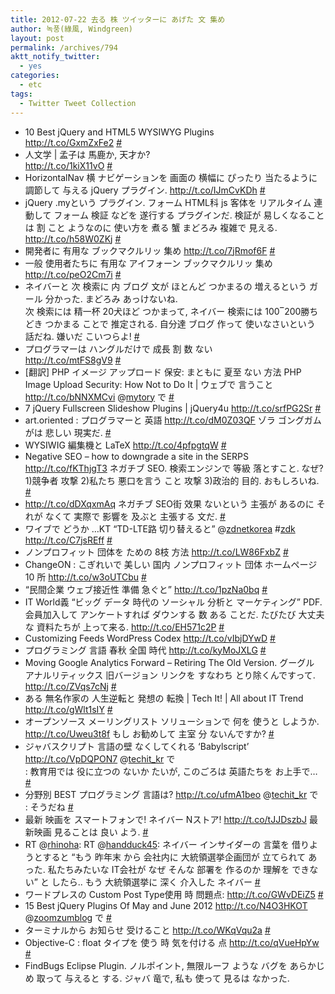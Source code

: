 ```yaml
---
title: 2012-07-22 去る 株 ツイッターに あげた 文 集め
author: 녹풍(綠風, Windgreen)
layout: post
permalink: /archives/794
aktt_notify_twitter:
  - yes
categories:
  - etc
tags:
  - Twitter Tweet Collection
---
```

<ul class="aktt_tweet_digest">
  <li>
    10 Best jQuery and HTML5 WYSIWYG Plugins<br /> <a target="_top" href="http://t.co/GxmZxFe2" rel="nofollow">http://t.co/GxmZxFe2</a> <a target="_top" href="http://twitter.com/mytory/statuses/224720988598829056" class="aktt_tweet_time">#</a>
  </li>
  <li>
    人文学 | 孟子は 馬鹿か, 天才か?<br /> <a target="_top" href="http://t.co/1kiX11vO" rel="nofollow">http://t.co/1kiX11vO</a> <a target="_top" href="http://twitter.com/mytory/statuses/224830079820247040" class="aktt_tweet_time">#</a>
  </li>
  <li>
    HorizontalNav 横 ナビゲーションを 画面の 横幅に ぴったり 当たるように 調節して 与える jQuery プラグイン. <a target="_top" href="http://t.co/IJmCvKDh" rel="nofollow">http://t.co/IJmCvKDh</a> <a target="_top" href="http://twitter.com/mytory/statuses/224857203939618816" class="aktt_tweet_time">#</a>
  </li>
  <li>
    jQuery .myという プラグイン. フォーム HTML科 js 客体を リアルタイム 連動して フォーム 検証 などを 遂行する プラグインだ. 検証が 易しくなることは 割 こと ようなのに 使い方を 煮る 蟹 まどろみ 複雑で 見える. <a target="_top" href="http://t.co/h58W0ZKj" rel="nofollow">http://t.co/h58W0ZKj</a> <a target="_top" href="http://twitter.com/mytory/statuses/224860698776305664" class="aktt_tweet_time">#</a>
  </li>
  <li>
    開発者に 有用な ブックマクルリッ 集め <a target="_top" href="http://t.co/7jRmof6F" rel="nofollow">http://t.co/7jRmof6F</a> <a target="_top" href="http://twitter.com/mytory/statuses/224886355057061889" class="aktt_tweet_time">#</a>
  </li>
  <li>
    一般 使用者たちに 有用な アイフォーン ブックマクルリッ 集め <a target="_top" href="http://t.co/peO2Cm7i" rel="nofollow">http://t.co/peO2Cm7i</a> <a target="_top" href="http://twitter.com/mytory/statuses/224892630553722883" class="aktt_tweet_time">#</a>
  </li>
  <li>
    ネイバーと 次 検索に 内 ブログ 文が ほとんど つかまるの 増えるという ガール 分かった. まどろみ あっけないね.<br /> 次 検索には 精一杯 20犬ほど つかまって, ネイバー 検索には 100‾200勝ちどき つかまる ことで 推定される. 自分達 ブログ 作って 使いなさいという 話だね. 嫌いだ こいつらよ! <a target="_top" href="http://twitter.com/mytory/statuses/224957526561669120" class="aktt_tweet_time">#</a>
  </li>
  <li>
    プログラマーは ハングルだけで 成長 割 数 ない<br /> <a target="_top" href="http://t.co/mtFS8gV9" rel="nofollow">http://t.co/mtFS8gV9</a> <a target="_top" href="http://twitter.com/mytory/statuses/225044131460825089" class="aktt_tweet_time">#</a>
  </li>
  <li>
    [翻訳] PHP イメージ アップロード 保安: まともに 夏至 ない 方法 PHP Image Upload Security: How Not to Do It | ウェブで 言うこと <a target="_top" href="http://t.co/bNNXMCvi" rel="nofollow">http://t.co/bNNXMCvi</a> @<a target="_top" href="http://twitter.com/mytory" class="aktt_username">mytory</a> で <a target="_top" href="http://twitter.com/mytory/statuses/225047797525786624" class="aktt_tweet_time">#</a>
  </li>
  <li>
    7 jQuery Fullscreen Slideshow Plugins | jQuery4u <a target="_top" href="http://t.co/srfPG2Sr" rel="nofollow">http://t.co/srfPG2Sr</a> <a target="_top" href="http://twitter.com/mytory/statuses/225049878496161792" class="aktt_tweet_time">#</a>
  </li>
  <li>
    art.oriented : プログラマーと 英語 <a target="_top" href="http://t.co/dM0Z03QF" rel="nofollow">http://t.co/dM0Z03QF</a> ゾラ ゴングガムがは 悲しい 現実だ. <a target="_top" href="http://twitter.com/mytory/statuses/225052023186403329" class="aktt_tweet_time">#</a>
  </li>
  <li>
    WYSIWIG 編集機と LaTeX <a target="_top" href="http://t.co/4pfpgtqW" rel="nofollow">http://t.co/4pfpgtqW</a> <a target="_top" href="http://twitter.com/mytory/statuses/225053873214197761" class="aktt_tweet_time">#</a>
  </li>
  <li>
    Negative SEO &#8211; how to downgrade a site in the SERPS <a target="_top" href="http://t.co/fKThjgT3" rel="nofollow" class="broken_link">http://t.co/fKThjgT3</a> ネガチブ SEO. 検索エンジンで 等級 落とすこと. なぜ? 1)競争者 攻撃 2)私たち 悪口を言う こと 攻撃 3)政治的 目的. おもしろいね. <a target="_top" href="http://twitter.com/mytory/statuses/225060248950538240" class="aktt_tweet_time">#</a>
  </li>
  <li>
    <a target="_top" href="http://t.co/dDXqxmAq" rel="nofollow">http://t.co/dDXqxmAq</a> ネガチブ SEO街 效果 ないという 主張が あるのに それが なくて 実際で 影響を 及ぶと 主張する 文だ. <a target="_top" href="http://twitter.com/mytory/statuses/225060473006075904" class="aktt_tweet_time">#</a>
  </li>
  <li>
    ワイブで どうか …KT “TD-LTE路 切り替えると” @<a target="_top" href="http://twitter.com/zdnetkorea" class="aktt_username">zdnetkorea</a> #<a target="_top" href="http://search.twitter.com/search?q=%23zdk" class="aktt_hashtag broken_link">zdk</a> <a target="_top" href="http://t.co/C7jsREff" rel="nofollow">http://t.co/C7jsREff</a> <a target="_top" href="http://twitter.com/mytory/statuses/225146402911690752" class="aktt_tweet_time">#</a>
  </li>
  <li>
    ノンプロフィット 団体を ための 8枝 方法 <a target="_top" href="http://t.co/LW86FxbZ" rel="nofollow">http://t.co/LW86FxbZ</a> <a target="_top" href="http://twitter.com/mytory/statuses/225545863970299905" class="aktt_tweet_time">#</a>
  </li>
  <li>
    ChangeON : こぎれいで 美しい 国内 ノンプロフィット 団体 ホームページ 10 所 <a target="_top" href="http://t.co/w3oUTCbu" rel="nofollow">http://t.co/w3oUTCbu</a> <a target="_top" href="http://twitter.com/mytory/statuses/225545898468442112" class="aktt_tweet_time">#</a>
  </li>
  <li>
    &#8220;民間企業 ウェブ接近性 準備 急ぐと&#8221; <a target="_top" href="http://t.co/1pzNa0bq" rel="nofollow">http://t.co/1pzNa0bq</a> <a target="_top" href="http://twitter.com/mytory/statuses/225545982073507840" class="aktt_tweet_time">#</a>
  </li>
  <li>
    IT World義 &#8220;ビッグ データ 時代の ソーシャル 分析と マーケティング&#8221; PDF. 会員加入して アンケートすれば ダウンする 数 ある ことだ. たびたび 大丈夫な 資料たちが 上って来る. <a target="_top" href="http://t.co/EH571c2P" rel="nofollow">http://t.co/EH571c2P</a> <a target="_top" href="http://twitter.com/mytory/statuses/225546549034360834" class="aktt_tweet_time">#</a>
  </li>
  <li>
    Customizing Feeds WordPress Codex <a target="_top" href="http://t.co/vIbjDYwD" rel="nofollow">http://t.co/vIbjDYwD</a> <a target="_top" href="http://twitter.com/mytory/statuses/225978545074216960" class="aktt_tweet_time">#</a>
  </li>
  <li>
    プログラミング 言語 春秋 全国 時代 <a target="_top" href="http://t.co/kyMoJXLG" rel="nofollow">http://t.co/kyMoJXLG</a> <a target="_top" href="http://twitter.com/mytory/statuses/225997317642260480" class="aktt_tweet_time">#</a>
  </li>
  <li>
    Moving Google Analytics Forward &#8211; Retiring The Old Version. グーグル アナルリティックス 旧バージョン リンクを すなわち とり除くんですって. <a target="_top" href="http://t.co/ZVqs7cNj" rel="nofollow">http://t.co/ZVqs7cNj</a> <a target="_top" href="http://twitter.com/mytory/statuses/226012298341396481" class="aktt_tweet_time">#</a>
  </li>
  <li>
    ある 無名作家の 人生逆転と 発想の 転換 | Tech It! | All about IT Trend <a target="_top" href="http://t.co/gWlt1sIY" rel="nofollow" class="broken_link">http://t.co/gWlt1sIY</a> <a target="_top" href="http://twitter.com/mytory/statuses/226180034971451392" class="aktt_tweet_time">#</a>
  </li>
  <li>
    オープンソース メーリングリスト ソリューションで 何を 使うと しようか. <a target="_top" href="http://t.co/Uweu3t8f" rel="nofollow">http://t.co/Uweu3t8f</a> もし お勧めして 主室 分 ないんですか? <a target="_top" href="http://twitter.com/mytory/statuses/226260202859687936" class="aktt_tweet_time">#</a>
  </li>
  <li>
    ジャバスクリプト 言語の壁 なくしてくれる ‘Babylscript’ <a target="_top" href="http://t.co/VpDQPON7" rel="nofollow" class="broken_link">http://t.co/VpDQPON7</a> @<a target="_top" href="http://twitter.com/techit_kr" class="aktt_username">techit_kr</a> で<br /> : 教育用では 役に立つの ないか たいが, このごろは 英語たちを お上手で… <a target="_top" href="http://twitter.com/mytory/statuses/226277547263012864" class="aktt_tweet_time">#</a>
  </li>
  <li>
    分野別 BEST プログラミング 言語は? <a target="_top" href="http://t.co/ufmA1beo" rel="nofollow" class="broken_link">http://t.co/ufmA1beo</a> @<a target="_top" href="http://twitter.com/techit_kr" class="aktt_username">techit_kr</a> で<br /> : そうだね <a target="_top" href="http://twitter.com/mytory/statuses/226282077987930113" class="aktt_tweet_time">#</a>
  </li>
  <li>
    最新 映画を スマートフォンで! ネイバー Nストア! <a target="_top" href="http://t.co/tJJDszbJ" rel="nofollow">http://t.co/tJJDszbJ</a> 最新映画 見ることは 良い よう. <a target="_top" href="http://twitter.com/mytory/statuses/226339419672674306" class="aktt_tweet_time">#</a>
  </li>
  <li>
    RT @<a target="_top" href="http://twitter.com/rhinoha" class="aktt_username">rhinoha</a>: RT @<a target="_top" href="http://twitter.com/handduck45" class="aktt_username">handduck45</a>: ネイバー インサイダーの 言葉を 借りようとすると &#8220;もう 昨年末 から 会社内に 大統領選挙企画団が 立てられて あった. 私たちみたいな IT会社が なぜ そんな 部署を 作るのか 理解を できない&#8221; と したら.. もう 大統領選挙に 深く 介入した ネイバー <a target="_top" href="http://twitter.com/mytory/statuses/226351185794310144" class="aktt_tweet_time">#</a>
  </li>
  <li>
    ワードプレスの Custom Post Type使用 時 問題点: <a target="_top" href="http://t.co/GWvDEiZ5" rel="nofollow">http://t.co/GWvDEiZ5</a> <a target="_top" href="http://twitter.com/mytory/statuses/226358783801184256" class="aktt_tweet_time">#</a>
  </li>
  <li>
    15 Best jQuery Plugins Of May and June 2012 <a target="_top" href="http://t.co/N4O3HKOT" rel="nofollow">http://t.co/N4O3HKOT</a> @<a target="_top" href="http://twitter.com/zoomzumblog" class="aktt_username">zoomzumblog</a> で <a target="_top" href="http://twitter.com/mytory/statuses/226360496910135296" class="aktt_tweet_time">#</a>
  </li>
  <li>
    ターミナルから お知らせ 受けること <a target="_top" href="http://t.co/WKqVqu2a" rel="nofollow">http://t.co/WKqVqu2a</a> <a target="_top" href="http://twitter.com/mytory/statuses/226364187683741696" class="aktt_tweet_time">#</a>
  </li>
  <li>
    Objective-C : float タイプを 使う 時 気を付ける 点 <a target="_top" href="http://t.co/qVueHpYw" rel="nofollow">http://t.co/qVueHpYw</a> <a target="_top" href="http://twitter.com/mytory/statuses/226392010125369344" class="aktt_tweet_time">#</a>
  </li>
  <li>
    FindBugs Eclipse Plugin. ノルポイント, 無限ルーフ ような バグを あらかじめ 取って 与えると する. ジャバ 竜で, 私も 使って 見るは なかった. <a href="http://t.co/MmslJ <p>
      <script language=JavaScript><br /> function j2k_select_translate() {<br /> if (document.getSelection) text = document.getSelection();<br /> else if (document.selection) text = document.selection.createRange().text;<br /> else return;
    </p>
    
    <p>
      var j2k_window = window.open(&#8221; http:=&#8221;&#8221; jptrans.naver.net=&#8221;&#8221; j2k_brief.php?mode=&#8221;k2j&selection="&#8221; +=&#8221;&#8221; text.replace(=&#8221;&#8221; g,=&#8221;&#8221; &#8220;+&#8221;),=&#8221;&#8221; &#8220;_blank&#8221;,=&#8221;&#8221; &#8220;left=&#8221;1,top=1,width=585,height=370,status=yes,resizable=yes,toolbar=yes");&#8221; j2k_window.focus();=&#8221;&#8221; }=&#8221;&#8221; <="" script="">
    </p>
    
    <p>
      </a></li> </ul>